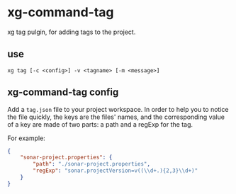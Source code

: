 # xg-command-tag
xg tag pulgin, for adding tags to the project.

## use
```$bash
xg tag [-c <config>] -v <tagname> [-m <message>]
```
## xg-command-tag config
Add a `tag.json` file to your project workspace. In order to help you to notice the file quickly, the keys are the files' names, and the corresponding value of a key are made of two parts: a path and a regExp for the tag.

For example:
```json
{
    "sonar-project.properties": {
        "path": "./sonar-project.properties",
        "regExp": "sonar.projectVersion=v((\\d+.){2,3}\\d+)"
    }
}
```
